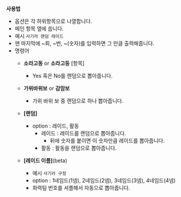 **사용법**

- 옵션은 각 하위항목으로 나열합니다.
- 메인 항목 옆에 씁니다.
- 예시 ```사기라 랜덤 레이드```
- 맨 마지막에 ~회, ~번, ~(숫자)를 입력하면 그 만큼 출력해줍니다.
- 명령어
  - **소라고동** or **소라고둥** [항목]
    - Yes 혹은 No를 랜덤으로 뽑아줍니다.

  - **가위바위보** or **감맘보**
    - 가위 바위 보 중 랜덤으로 하나 뽑아줍니다.

  - **[랜덤]**
    - option : 레이드, 활동
      - 레이드 : 레이드를 랜덤으로 뽑아줍니다.
        - 뒤에 숫자를 붙이면 이 숫자만큼 레이드를 뽑아줍니다.
      - 활동 : 활동을 랜덤으로 뽑아줍니다.

  - **[레이드 이름]**(beta)
    - 예시 ```사기라 구정```
    - option : 1네임드(1넴), 2네임드(2넴), 3네임드(3넴), 4네임드(4넴)
    - 화력팀 번호를 셔플해서 자동으로 뽑아줍니다.
